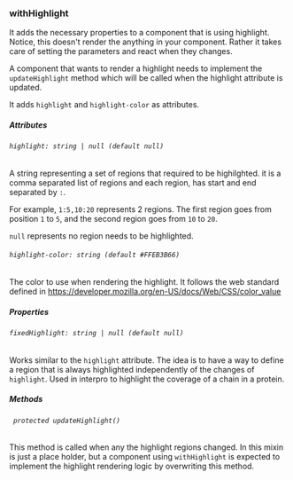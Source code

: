 ### withHighlight

It adds the necessary properties to a component that is using highlight. Notice, this doesn't render the anything in your component. Rather it takes care of setting the parameters and react when they changes.

A component that wants to render a highlight needs to implement the `updateHighlight` method which will be called when the highlight attribute is updated.

It adds `highlight` and `highlight-color` as attributes.

##### Attributes

###### `highlight: string | null (default null)`

A string representing a set of regions that required to be highilghted. it is a comma separated list of regions and each region, has start and end separated by `:`.

For example, `1:5,10:20` represents 2 regions. The first region goes from position `1` to `5`, and the second region goes from `10` to `20`.

`null` represents no region needs to be highlighted.

###### `highlight-color: string (default #FFEB3B66)`

The color to use when rendering the highlight. It follows the web standard defined in https://developer.mozilla.org/en-US/docs/Web/CSS/color_value

##### Properties

###### `fixedHighlight: string | null (default null)`

Works similar to the `highlight` attribute. The idea is to have a way to define a region that is always highlighted independently of the changes of `highlight`. Used in interpro to highlight the coverage of a chain in a protein.

##### Methods

###### ` protected updateHighlight()`

This method is called when any the highlight regions changed. In this mixin is just a place holder, but a component using `withHighlight` is expected to implement the highlight rendering logic by overwriting this method.

